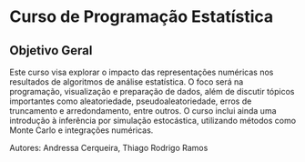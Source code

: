 # Curso de Programação Estatística

## Objetivo Geral
Este curso visa explorar o impacto das representações numéricas nos resultados de algoritmos de análise estatística. O foco será na programação, visualização e preparação de dados, além de discutir tópicos importantes como aleatoriedade, pseudoaleatoriedade, erros de truncamento e arredondamento, entre outros. O curso inclui ainda uma introdução à inferência por simulação estocástica, utilizando métodos como Monte Carlo e integrações numéricas.

Autores: Andressa Cerqueira, Thiago Rodrigo Ramos

```{tableofcontents}
```
